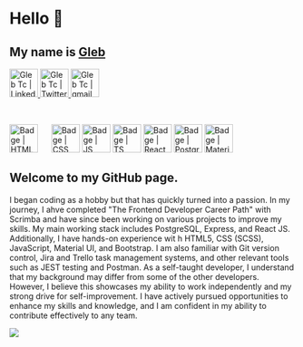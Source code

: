   <h1> Hello 👋 </h1>
  <h2> My name is <a href="https://gtportfolio.dev">Gleb</a> </h2>
    <p>
      <a href="https://www.linkedin.com/in/glebtc/">
        <img alt="Gleb Tc | LinkedIn" width="50px" src="https://www.svgrepo.com/show/448234/linkedin.svg" />
      </a>
      <a href="https://twitter.com/Gleb_TC">
        <img alt="Gleb Tc | Twitter" width="50px" src="https://www.svgrepo.com/show/475689/twitter-color.svg" />
      </a>
      <a href="mailto:gleb.tchani@gmail.com">
        <img alt="Gleb Tc | gmail" width="50px" src="https://www.svgrepo.com/show/452213/gmail.svg" />
      </a>
  </p>
<br>
  <p>
    <img alt="Badge | HTML" width="50px" src="https://www.svgrepo.com/show/349402/html5.svg" style="margin-right: 20px"/>
    <img alt="Badge | CSS" width="50px" src="https://www.svgrepo.com/show/349330/css3.svg" />
    <img alt="Badge | JS" width="50px" src="https://www.svgrepo.com/show/303206/javascript-logo.svg" />
    <img alt="Badge | TS" width="50px" src="https://www.svgrepo.com/show/354478/typescript-icon.svg" />
    <img alt="Badge | React" width="50px" src="https://www.svgrepo.com/show/354259/react.svg" />
    <img alt="Badge | PostgrSQL" width="50px" src="https://www.svgrepo.com/show/354200/postgresql.svg" />
    <img alt="Badge | Material UI" width="50px" src="https://www.svgrepo.com/show/354048/material-ui.svg" />
  </p>

<p>
<h2>Welcome to my GitHub page.</h2>

I began coding as a hobby but that has quickly turned into a passion.  In my journey, I ahve completed "The Frontend Developer Career Path" with Scrimba and have since been working on various projects to improve my skills.  My main working stack includes PostgreSQL, Express, and React JS. Additionally, I have hands-on experience wit h HTML5, CSS (SCSS), JavaScript, Material UI, and Bootstrap. I am also familiar with Git version control, Jira and Trello task management systems, and other relevant tools such as JEST testing and Postman.  As a self-taught developer, I understand that my background may differ from some of the other developers. However, I believe this showcases my ability to work independently and my strong drive for self-improvement. I have actively pursued opportunities to enhance my skills and knowledge, and I am confident in my ability to contribute effectively to any team.
</p>

![](https://github.com/GlebTc/glebtc/blob/master/generated/overview.svg)



